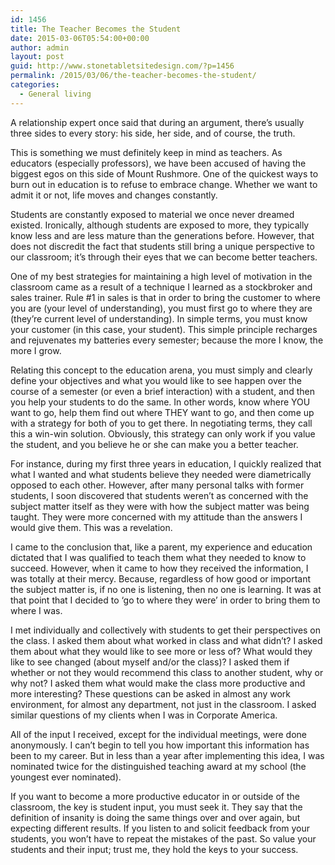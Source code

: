 ```yaml
---
id: 1456
title: The Teacher Becomes the Student
date: 2015-03-06T05:54:00+00:00
author: admin
layout: post
guid: http://www.stonetabletsitedesign.com/?p=1456
permalink: /2015/03/06/the-teacher-becomes-the-student/
categories:
  - General living
---
```

A relationship expert once said that during an argument, there&#8217;s usually three sides to every story: his side, her side, and of course, the truth.

This is something we must definitely keep in mind as teachers. As educators (especially professors), we have been accused of having the biggest egos on this side of Mount Rushmore. One of the quickest ways to burn out in education is to refuse to embrace change. Whether we want to admit it or not, life moves and changes constantly.

Students are constantly exposed to material we once never dreamed existed. Ironically, although students are exposed to more, they typically know less and are less mature than the generations before. However, that does not discredit the fact that students still bring a unique perspective to our classroom; it&#8217;s through their eyes that we can become better teachers.

One of my best strategies for maintaining a high level of motivation in the classroom came as a result of a technique I learned as a stockbroker and sales trainer. Rule #1 in sales is that in order to bring the customer to where you are (your level of understanding), you must first go to where they are (they&#8217;re current level of understanding). In simple terms, you must know your customer (in this case, your student). This simple principle recharges and rejuvenates my batteries every semester; because the more I know, the more I grow.

Relating this concept to the education arena, you must simply and clearly define your objectives and what you would like to see happen over the course of a semester (or even a brief interaction) with a student, and then you help your students to do the same. In other words, know where YOU want to go, help them find out where THEY want to go, and then come up with a strategy for both of you to get there. In negotiating terms, they call this a win-win solution. Obviously, this strategy can only work if you value the student, and you believe he or she can make you a better teacher.

For instance, during my first three years in education, I quickly realized that what I wanted and what students believe they needed were diametrically opposed to each other. However, after many personal talks with former students, I soon discovered that students weren&#8217;t as concerned with the subject matter itself as they were with how the subject matter was being taught. They were more concerned with my attitude than the answers I would give them. This was a revelation.

I came to the conclusion that, like a parent, my experience and education dictated that I was qualified to teach them what they needed to know to succeed. However, when it came to how they received the information, I was totally at their mercy. Because, regardless of how good or important the subject matter is, if no one is listening, then no one is learning. It was at that point that I decided to &#8216;go to where they were&#8217; in order to bring them to where I was.

I met individually and collectively with students to get their perspectives on the class. I asked them about what worked in class and what didn&#8217;t? I asked them about what they would like to see more or less of? What would they like to see changed (about myself and/or the class)? I asked them if whether or not they would recommend this class to another student, why or why not? I asked them what would make the class more productive and more interesting? These questions can be asked in almost any work environment, for almost any department, not just in the classroom. I asked similar questions of my clients when I was in Corporate America.

All of the input I received, except for the individual meetings, were done anonymously. I can&#8217;t begin to tell you how important this information has been to my career. But in less than a year after implementing this idea, I was nominated twice for the distinguished teaching award at my school (the youngest ever nominated).

If you want to become a more productive educator in or outside of the classroom, the key is student input, you must seek it. They say that the definition of insanity is doing the same things over and over again, but expecting different results. If you listen to and solicit feedback from your students, you won&#8217;t have to repeat the mistakes of the past. So value your students and their input; trust me, they hold the keys to your success.